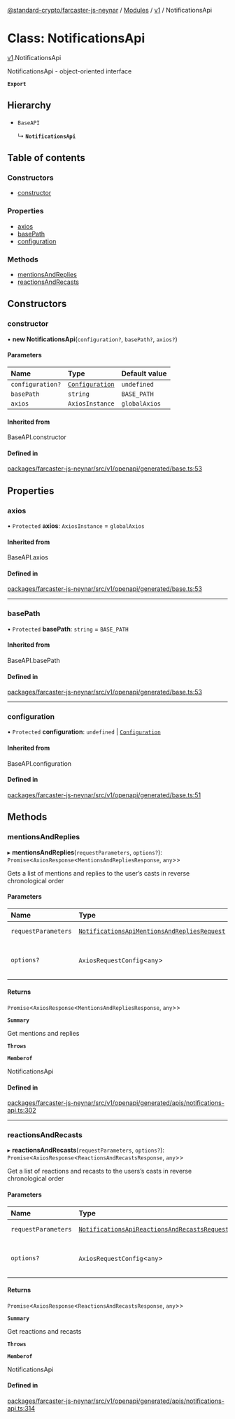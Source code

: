 [@standard-crypto/farcaster-js-neynar](../README.md) / [Modules](../modules.md) / [v1](../modules/v1.md) / NotificationsApi

# Class: NotificationsApi

[v1](../modules/v1.md).NotificationsApi

NotificationsApi - object-oriented interface

**`Export`**

## Hierarchy

- `BaseAPI`

  ↳ **`NotificationsApi`**

## Table of contents

### Constructors

- [constructor](v1.NotificationsApi.md#constructor)

### Properties

- [axios](v1.NotificationsApi.md#axios)
- [basePath](v1.NotificationsApi.md#basepath)
- [configuration](v1.NotificationsApi.md#configuration)

### Methods

- [mentionsAndReplies](v1.NotificationsApi.md#mentionsandreplies)
- [reactionsAndRecasts](v1.NotificationsApi.md#reactionsandrecasts)

## Constructors

### constructor

• **new NotificationsApi**(`configuration?`, `basePath?`, `axios?`)

#### Parameters

| Name | Type | Default value |
| :------ | :------ | :------ |
| `configuration?` | [`Configuration`](v1.Configuration.md) | `undefined` |
| `basePath` | `string` | `BASE_PATH` |
| `axios` | `AxiosInstance` | `globalAxios` |

#### Inherited from

BaseAPI.constructor

#### Defined in

[packages/farcaster-js-neynar/src/v1/openapi/generated/base.ts:53](https://github.com/standard-crypto/farcaster-js/blob/main/packages/farcaster-js-neynar/src/v1/openapi/generated/base.ts#L53)

## Properties

### axios

• `Protected` **axios**: `AxiosInstance` = `globalAxios`

#### Inherited from

BaseAPI.axios

#### Defined in

[packages/farcaster-js-neynar/src/v1/openapi/generated/base.ts:53](https://github.com/standard-crypto/farcaster-js/blob/main/packages/farcaster-js-neynar/src/v1/openapi/generated/base.ts#L53)

___

### basePath

• `Protected` **basePath**: `string` = `BASE_PATH`

#### Inherited from

BaseAPI.basePath

#### Defined in

[packages/farcaster-js-neynar/src/v1/openapi/generated/base.ts:53](https://github.com/standard-crypto/farcaster-js/blob/main/packages/farcaster-js-neynar/src/v1/openapi/generated/base.ts#L53)

___

### configuration

• `Protected` **configuration**: `undefined` \| [`Configuration`](v1.Configuration.md)

#### Inherited from

BaseAPI.configuration

#### Defined in

[packages/farcaster-js-neynar/src/v1/openapi/generated/base.ts:51](https://github.com/standard-crypto/farcaster-js/blob/main/packages/farcaster-js-neynar/src/v1/openapi/generated/base.ts#L51)

## Methods

### mentionsAndReplies

▸ **mentionsAndReplies**(`requestParameters`, `options?`): `Promise`<`AxiosResponse`<`MentionsAndRepliesResponse`, `any`\>\>

Gets a list of mentions and replies to the user’s casts in reverse chronological order

#### Parameters

| Name | Type | Description |
| :------ | :------ | :------ |
| `requestParameters` | [`NotificationsApiMentionsAndRepliesRequest`](../interfaces/v1.NotificationsApiMentionsAndRepliesRequest.md) | Request parameters. |
| `options?` | `AxiosRequestConfig`<`any`\> | Override http request option. |

#### Returns

`Promise`<`AxiosResponse`<`MentionsAndRepliesResponse`, `any`\>\>

**`Summary`**

Get mentions and replies

**`Throws`**

**`Memberof`**

NotificationsApi

#### Defined in

[packages/farcaster-js-neynar/src/v1/openapi/generated/apis/notifications-api.ts:302](https://github.com/standard-crypto/farcaster-js/blob/main/packages/farcaster-js-neynar/src/v1/openapi/generated/apis/notifications-api.ts#L302)

___

### reactionsAndRecasts

▸ **reactionsAndRecasts**(`requestParameters`, `options?`): `Promise`<`AxiosResponse`<`ReactionsAndRecastsResponse`, `any`\>\>

Get a list of reactions and recasts to the users’s casts in reverse chronological order

#### Parameters

| Name | Type | Description |
| :------ | :------ | :------ |
| `requestParameters` | [`NotificationsApiReactionsAndRecastsRequest`](../interfaces/v1.NotificationsApiReactionsAndRecastsRequest.md) | Request parameters. |
| `options?` | `AxiosRequestConfig`<`any`\> | Override http request option. |

#### Returns

`Promise`<`AxiosResponse`<`ReactionsAndRecastsResponse`, `any`\>\>

**`Summary`**

Get reactions and recasts

**`Throws`**

**`Memberof`**

NotificationsApi

#### Defined in

[packages/farcaster-js-neynar/src/v1/openapi/generated/apis/notifications-api.ts:314](https://github.com/standard-crypto/farcaster-js/blob/main/packages/farcaster-js-neynar/src/v1/openapi/generated/apis/notifications-api.ts#L314)
